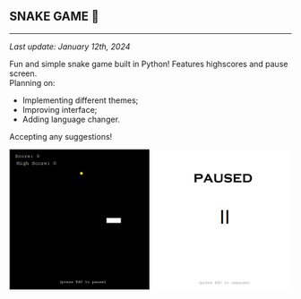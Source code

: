 <!DOCTYPE HTML>
<html>
<head>
<meta charset="UTF-8">
</head>
<body>
    <h2>SNAKE GAME 🐍 </h2> 
    <hr>
    <em>Last update: January 12th, 2024</em>
    <p>
        Fun and simple snake game built in Python! Features  highscores and pause screen. <br>
        Planning on:
    </p>
    <ul>
        <li>Implementing different themes;</li>
        <li>Improving interface;</li>
        <li>Adding language changer.</li>
    </ul>
    <p>
        Accepting any suggestions!
    </p>
    <img src="readme-imgs/demo.png" width="250"> 
    <img src="readme-imgs/pause.png" width="250">
</body>
</html>

